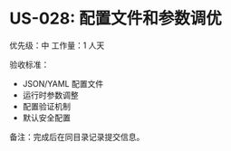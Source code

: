 # US-028: 配置文件和参数调优

优先级：中
工作量：1 人天

验收标准：
- JSON/YAML 配置文件
- 运行时参数调整
- 配置验证机制
- 默认安全配置

备注：完成后在同目录记录提交信息。
